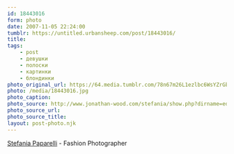 ```yaml
---
id: 18443016
form: photo
date: 2007-11-05 22:24:00
tumblr: https://untitled.urbansheep.com/post/18443016/
title:
tags:
    - post
    - девушки
    - полоски
    - картинки
    - блондинки
photo_original_url: https://64.media.tumblr.com/78n67m26L1ezlbc6WsYZrGbF_540.jpg
photo: /media/18443016.jpg
photo_caption: 
photo_source: http://www.jonathan-wood.com/stefania/show.php?dirname=editorial1/30
photo_source_url:
photo_source_title:
layout: post-photo.njk
---
```


<p><a href="http://www.jonathan-wood.com/stefania/show.php?dirname=editorial1/30">Stefania Paparelli</a> -  Fashion Photographer</p>
